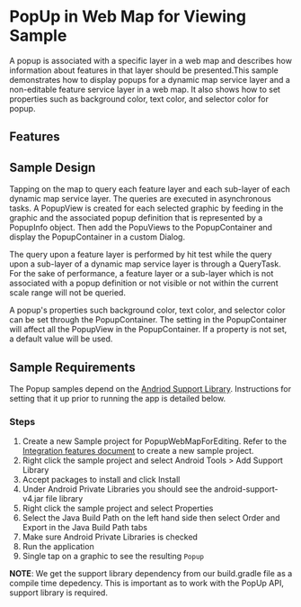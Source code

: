 # PopUp in Web Map for Viewing Sample
A popup is associated with a specific layer in a web map and describes how information about features in that layer should be presented.This sample demonstrates how to display popups for a dynamic map service layer and a non-editable feature service layer in a web map. It also shows how to set properties such as background color, text color, and selector color for popup. 

## Features

## Sample Design 
Tapping on the map to query each feature layer and each sub-layer of each dynamic map service layer. The queries are executed in asynchronous tasks. A PopupView is created for each selected graphic by feeding in the graphic and the associated popup definition that is represented by a PopupInfo object. Then add the PopuViews to the PopupContainer and display the PopupContainer in a custom Dialog.

The query upon a feature layer is performed by hit test while the query upon a sub-layer of a dynamic map service layer is through a QueryTask. For the sake of performance, a feature layer or a sub-layer which is not associated with a popup definition or not visible or not within the current scale range will not be queried.

A popup's properties such background color, text color, and selector color can be set through the PopupContainer. The setting in the PopupContainer will affect all the PopupView in the PopupContainer. If a property is not set, a default value will be used.

## Sample Requirements
The Popup samples depend on the [Andriod Support Library](https://developer.android.com/tools/support-library/index.html). Instructions for setting that it up prior to running the app is detailed below.

### Steps
 1. Create a new Sample project for PopupWebMapForEditing. Refer to the [Integration features document](https://developers.arcgis.com/en/android/guide/integration-features.htm#ESRI_SECTION1_162634B4429843789DA0311F52908566) to create a new sample project.
 2. Right click the sample project and select Android Tools > Add Support Library
 3. Accept packages to install and click Install
 4. Under Android Private Libraries you should see the android-support-v4.jar file library
 5. Right click the sample project and select Properties
 6. Select the Java Build Path on the left hand side then select Order and Export in the Java Build Path tabs
 7. Make sure Android Private Libraries is checked
 8. Run the application
 9. Single tap on a graphic to see the resulting ```Popup```

 **NOTE**: We get the support library dependency from our build.gradle file as a compile time depedency. This is important as to work with the PopUp API, support library is required.
